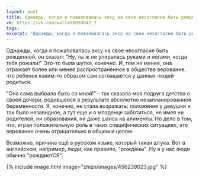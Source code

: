 ```yaml
---
layout: post
title: Однажды, когда я пожаловалась эксу на свое несогласие быть рожденной...
vk: https://vk.com/wall498858042_7
tags: 
excerpt: 'Однажды, когда я пожаловалась эксу на свое несогласие быть рожденной, он сказал: "Ну, ты ж не упиралась руками и ногами, когда тебя рожали!" Это-то была шутка, конечно. И, тем не менее, она отражает более или менее распространенное в обществе верование, что ребенок каким-то образом сам соглашается у данных людей родиться.'
---
```

Однажды, когда я пожаловалась эксу на свое несогласие быть рожденной, он сказал: "Ну, ты ж не упиралась руками и ногами, когда тебя рожали!" Это-то была шутка, конечно. И, тем не менее, она отражает более или менее распространенное в обществе верование, что ребенок каким-то образом сам соглашается у данных людей родиться. 

"Она сама выбрала быть со мной!" - так сказала моя подруга детства о своей дочери, родившейся в результате абсолютно незапланированной беременности. Я, конечно, не стала возражать: положение у девушки и так было незавидное, а тут еще и о младенце заботиться, не имея ни родителей, ни образования, ни даже шанса на алименты. Но дело в том, что, играя положительную роль в таких специфических ситуациях, это верование очень отрицательно в общем и целом.

Возможно, причина ещё в русском языке, который такая штука. Вот в английском, например, люди, как правило, "рождены". Ну а у нас люди обычно "рождаютСЯ".

{% include image.html image="zhizn/images/456239023.jpg" %}